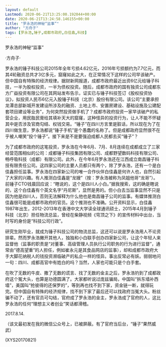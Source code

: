 ```yaml
---
layout: default
Lastmod: 2020-06-21T13:25:00.192044+00:00
date: 2020-06-21T13:24:58.146155+00:00
title: "罗永浩的神秘“监事”"
author: "方舟子"
tags: [罗永浩,锤子,成都市政府,白佳鑫,科技]
---
```


罗永浩的神秘“监事”

·方舟子·

罗永浩的锤子科技公司2015年全年亏损4.62亿元，2016年亏损额约为7.7亿元，而其4轮融资总共才3亿多元，窟窿如此之大，在正常情况下这样的公司早该破产。但中国自有特殊的经济规律。据财新网报道，成都市政府最近出资6亿元给锤子科技，一半为股权投资，一半为债权投资。随后，成都市政府的国有独资公司成都东方广益投资有限公司在其网站发布告示，证实已与锤子科技签订《股权投资协议》，拟投资人民币6亿元入股锤子科技（北京）股份有限公司。该公司“主要承担龙潭总部新城开发建设所涉及的融资、土地上市、安置房建设、基础设施及公建配套项目建设等业务”，为何突然投资做手机了？成都市政府投资一家早该破产的私营企业，用民脂民膏给其填补天大的窟窿，这种怪异的投资行为，让人不能不怀疑其中是否涉及官商勾结、权钱交易。“锤子”在四川方言里是脏话，所以现在为了在四川做生意，罗永浩都说“锤子手机”是个愚蠢的名称了。但是成都政府显然很不在乎被人嘲笑“投个锤子”。接下来是不是要强迫成都人民都去买“锤子”？

为了成都市政府的这笔投资，罗永浩在今年6月、7月、8月连续在成都成立了三家经营范围相似的公司：成都锤子科技集团有限公司、成都野望数码科技有限公司、畅呼吸科技（成都）有限公司。此外，在今年6月罗永浩还在江西成立南昌锤子科技有限责任公司。这四家公司的主要人员都只有两个，除了罗永浩，还有一个是白佳鑫担任监事。罗永浩在四家新公司的唯一合作伙伴白佳鑫是何许人也，自然引起了大家的兴趣。有人推测白佳鑫是“龙嫂”（按：罗永浩被称为凤姐他哥“龙哥”）。前锤子CTO钱晨回应说：“瞎说的，这个是四川人小白。”据我搜索，这的确是瞎说的，这个白佳鑫有个英文名字“丹尼斯”，显然是男的。但小白去当监事显然不只是因为他是四川人，否则无法解释为什么他也是南昌锤子公司的监事。有媒体推测白佳鑫很可能是成都市政府的官员。这个推测也不准确。公开资料显示，白佳鑫1987年出生，2012-2013年在香港中文大学读全球通讯硕士，2015年4月到锤子科技（北京）担任物流总监，曾经在柴静视频《穹顶之下》的宣传材料中出台，当时写的身份是“科技公司行政”。

研究生刚毕业，就成为锤子科技公司的物流总监，这还可以说是罗永浩用人不论资排辈。然而罗永浩撇开其他人，独独和小白联手创办四家新公司，让这个年轻人来监督他（监事的职责是“对董事、高级管理人员执行公司职务的行为进行监督”，通常由“德高望重”的人担任，例如崔永元是其食品网店的监事），却和成都市政府大手大脚花纳税人的钱投资濒临破产的私企一样的怪异。事出反常必有妖。弱弱地问一句：四川、成都高官中有姓白的吗？当然，人家也可能只是个白手套。

在吹了无数的牛皮、撒了无数的谎言、找了无数的金主之后，罗永浩钓到了成都政府这个冤大头，也算是功德圆满了。大家都听说过庞兹骗局，中国叫“拆东墙补西墙”，美国叫“抢彼得的还保罗的”，等到再也找不到下家，资金链一断，就得玩完。但中国自有特殊的经济规律，找不到下家了最后还可以找政府当冤大头。粉丝骗不动了，还有官员可勾结，官府成了罗永浩的金主，罗永浩成了官府的人，这比罗永浩的任何“理想主义者创业”笑话都滑稽。

2017.8.14.

（该文最初发在我的微信公众号上，已被屏蔽。有了官府当后台，“锤子”果然威武）

(XYS20170821)

